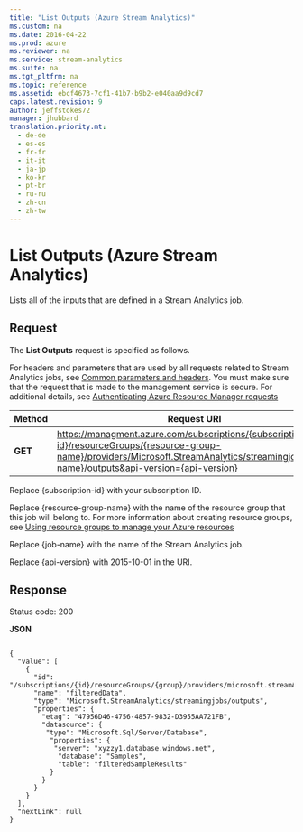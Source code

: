 ```yaml
---
title: "List Outputs (Azure Stream Analytics)"
ms.custom: na
ms.date: 2016-04-22
ms.prod: azure
ms.reviewer: na
ms.service: stream-analytics
ms.suite: na
ms.tgt_pltfrm: na
ms.topic: reference
ms.assetid: ebcf4673-7cf1-41b7-b9b2-e040aa9d9cd7
caps.latest.revision: 9
author: jeffstokes72
manager: jhubbard
translation.priority.mt: 
  - de-de
  - es-es
  - fr-fr
  - it-it
  - ja-jp
  - ko-kr
  - pt-br
  - ru-ru
  - zh-cn
  - zh-tw
---
```

# List Outputs (Azure Stream Analytics)
  Lists all of the inputs that are defined in a Stream Analytics job.  
  
## Request  
 The **List Outputs** request is specified as follows.  
  
 For headers and parameters that are used by all requests related to Stream Analytics jobs, see [Common parameters and headers](http://msdn.microsoft.com/library/azure/8d088ecc-26eb-42e9-8acc-fe929ed33563). You must make sure that the request that is made to the management service is secure. For additional details, see [Authenticating Azure Resource Manager requests](http://msdn.microsoft.com/library/azure/dn790557.aspx)  
  
|Method|Request URI|  
|------------|-----------------|  
|**GET**|https://managment.azure.com/subscriptions/{subscription-id}/resourceGroups/{resource-group-name}/providers/Microsoft.StreamAnalytics/streamingjobs/{job-name}/outputs&api-version={api-version}|  
  
 Replace {subscription-id} with your subscription ID.  
  
 Replace {resource-group-name} with the name of the resource group that this job will belong to. For more information about creating resource groups, see [Using resource groups to manage your Azure resources](http://azure.microsoft.com/documentation/articles/azure-preview-portal-using-resource-groups/)  
  
 Replace {job-name} with the name of the Stream Analytics job.  
  
 Replace {api-version} with 2015-10-01 in the URI.  
  
## Response  
 Status code: 200  
  
 **JSON**  
  
```  
  
{  
  "value": [  
    {  
      "id": "/subscriptions/{id}/resourceGroups/{group}/providers/microsoft.streamAnalytics/streamingjobs/filterSample/outputs/filteredData",  
      "name": "filteredData",  
      "type": "Microsoft.StreamAnalytics/streamingjobs/outputs",  
      "properties": {  
        "etag": "47956D46-4756-4857-9832-D3955AA721FB",  
        "datasource": {  
         "type": "Microsoft.Sql/Server/Database",  
          "properties": {  
           "server": "xyzzy1.database.windows.net",  
            "database": "Samples",  
            "table": "filteredSampleResults"  
          }  
        }  
      }  
    }  
  ],  
  "nextLink": null  
}  
  
```  
  
  
